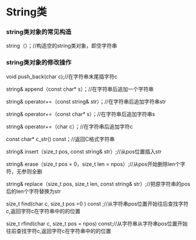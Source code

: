 # String类

### string类对象的常见构造

string（）；//构造空的string类对象，即空字符串

### string类对象的修改操作

void push_back(char c);//在字符串末尾插字符c

string& append（const char* s）；//在字符串后追加一个字符串

string& operator+=（const string& str）；//在字符串后追加字符串str

string& operator+=（const char* s）；//在字符串后追加字符串s

string& operator+=（char c）；//在字符串后追加字符c

const char* c_str() const；//返回C格式字符串

string& insert（size_t pos,  const string& str）;//从pos位置插入str

string& erase（size_t pos = 0，size_t len = npos）;//从pos开始删除len个字符，无参则全删

string& replace（size_t pos, size_t len, const string& str）;//把原字符串的pos后的len个字符替换为str

size_t find(char c, size_t pos =0 ) const ;//从字符串pos位置开始往后查找字符c,返回字符c在字符串中的的位置

size_t rfind(char c, size_t pos = npos) const;//从字符串从字符串pos位置开始往前查找字符c,返回字符c在字符串中的的位置